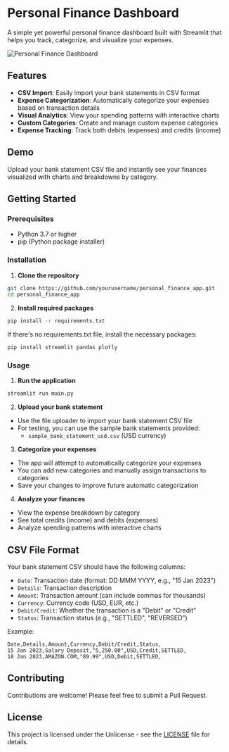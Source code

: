 # Personal Finance Dashboard

A simple yet powerful personal finance dashboard built with Streamlit that helps you track, categorize, and visualize your expenses.

![Personal Finance Dashboard](https://streamlit.io/images/brand/streamlit-logo-secondary-colormark-darktext.png)

## Features

- **CSV Import**: Easily import your bank statements in CSV format
- **Expense Categorization**: Automatically categorize your expenses based on transaction details
- **Visual Analytics**: View your spending patterns with interactive charts
- **Custom Categories**: Create and manage custom expense categories
- **Expense Tracking**: Track both debits (expenses) and credits (income)

## Demo

Upload your bank statement CSV file and instantly see your finances visualized with charts and breakdowns by category.

## Getting Started

### Prerequisites

- Python 3.7 or higher
- pip (Python package installer)

### Installation

1. **Clone the repository**

```bash
git clone https://github.com/yourusername/personal_finance_app.git
cd personal_finance_app
```

2. **Install required packages**

```bash
pip install -r requirements.txt
```
If there's no requirements.txt file, install the necessary packages:

```bash
pip install streamlit pandas plotly
```

### Usage

1. **Run the application**

```bash
streamlit run main.py
```

2. **Upload your bank statement**

- Use the file uploader to import your bank statement CSV file
- For testing, you can use the sample bank statements provided:
  - `sample_bank_statement_usd.csv` (USD currency)

3. **Categorize your expenses**

- The app will attempt to automatically categorize your expenses
- You can add new categories and manually assign transactions to categories
- Save your changes to improve future automatic categorization

4. **Analyze your finances**

- View the expense breakdown by category
- See total credits (income) and debits (expenses)
- Analyze spending patterns with interactive charts

## CSV File Format

Your bank statement CSV should have the following columns:
- `Date`: Transaction date (format: DD MMM YYYY, e.g., "15 Jan 2023")
- `Details`: Transaction description
- `Amount`: Transaction amount (can include commas for thousands)
- `Currency`: Currency code (USD, EUR, etc.)
- `Debit/Credit`: Whether the transaction is a "Debit" or "Credit"
- `Status`: Transaction status (e.g., "SETTLED", "REVERSED")

Example:
```
Date,Details,Amount,Currency,Debit/Credit,Status,
15 Jan 2023,Salary Deposit,"5,250.00",USD,Credit,SETTLED,
18 Jan 2023,AMAZON.COM,"89.99",USD,Debit,SETTLED,
```

## Contributing

Contributions are welcome! Please feel free to submit a Pull Request.

## License

This project is licensed under the Unlicense - see the [LICENSE](LICENSE) file for details.